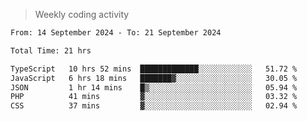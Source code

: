 > Weekly coding activity
<!--START_SECTION:waka-->

```txt
From: 14 September 2024 - To: 21 September 2024

Total Time: 21 hrs

TypeScript   10 hrs 52 mins  █████████████░░░░░░░░░░░░   51.72 %
JavaScript   6 hrs 18 mins   ███████▓░░░░░░░░░░░░░░░░░   30.05 %
JSON         1 hr 14 mins    █▒░░░░░░░░░░░░░░░░░░░░░░░   05.94 %
PHP          41 mins         ▓░░░░░░░░░░░░░░░░░░░░░░░░   03.32 %
CSS          37 mins         ▓░░░░░░░░░░░░░░░░░░░░░░░░   02.94 %
```

<!--END_SECTION:waka-->
